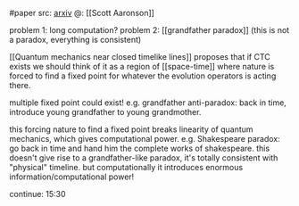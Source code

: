 #paper 
src: [arxiv](https://arxiv.org/abs/1609.05507) 
@: [[Scott Aaronson]] 

problem 1: long computation?
problem 2: [[grandfather paradox]] (this is not a paradox, everything is consistent)

[[Quantum mechanics near closed timelike lines]] proposes that if CTC exists we should think of it as a region of [[space-time]] where nature is forced to find a fixed point for whatever the evolution operators is acting there. 

multiple fixed point could exist! e.g.
grandfather anti-paradox: back in time, introduce young grandfather to young grandmother.

this forcing nature to find a fixed point breaks linearity of quantum mechanics, which gives computational power. e.g.
Shakespeare paradox: go back in time and hand him the complete works of shakespeare. this doesn't give rise to a grandfather-like paradox, it's totally consistent with "physical" timeline. but computationally it introduces enormous information/computational power!

continue: 15:30
